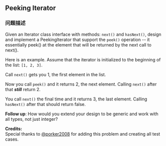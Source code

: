 ## Peeking Iterator  
### 问题描述
Given an Iterator class interface with methods: `next()` and `hasNext()`, design and implement a PeekingIterator that support the `peek()` operation -- it essentially peek() at the element that will be returned by the next call to next().

Here is an example. Assume that the iterator is initialized to the beginning of the list: `[1, 2, 3]`.

Call `next()` gets you 1, the first element in the list.

Now you call `peek()` and it returns 2, the next element. Calling `next()` after that ***still*** return 2.

You call `next()` the final time and it returns 3, the last element. Calling `hasNext()` after that should return false.


**Follow up**: How would you extend your design to be generic and work with all types, not just integer?

**Credits:**<br />Special thanks to [@porker2008](https://leetcode.com/discuss/user/porker2008) for adding this problem and creating all test cases.
